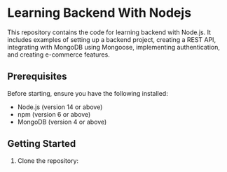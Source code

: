 # Learning Backend With Nodejs

This repository contains the code for learning backend with Node.js. It includes examples of setting up a backend project, creating a REST API, integrating with MongoDB using Mongoose, implementing authentication, and creating e-commerce features.

## Prerequisites

Before starting, ensure you have the following installed:

- Node.js (version 14 or above)
- npm (version 6 or above)
- MongoDB (version 4 or above)

## Getting Started

1. Clone the repository: